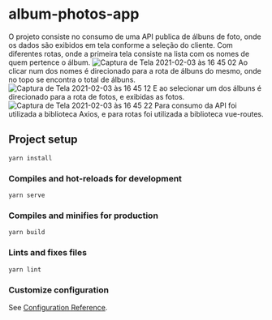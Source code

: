 # album-photos-app
O projeto consiste no consumo de uma API publica de álbuns de foto, onde os dados são exibidos em tela conforme a seleção do cliente.
Com diferentes rotas, onde a primeira tela consiste na lista com os nomes de quem pertence o álbum.
![Captura de Tela 2021-02-03 às 16 45 02](https://user-images.githubusercontent.com/66284603/106800648-7e210c80-663f-11eb-8725-5e8bb7b3df49.jpg)
Ao clicar num dos nomes é direcionado para a rota de álbuns do mesmo, onde no topo se encontra o total de álbuns.
![Captura de Tela 2021-02-03 às 16 45 12](https://user-images.githubusercontent.com/66284603/106801092-0ef7e800-6640-11eb-80c6-3f8be3799953.jpg)
E ao selecionar um dos álbuns é direcionado para a rota de fotos, e exibidas as fotos.
![Captura de Tela 2021-02-03 às 16 45 22](https://user-images.githubusercontent.com/66284603/106801224-436ba400-6640-11eb-88fc-d8375f994be5.jpg)
Para consumo da API foi utilizada a biblioteca Axios, e para rotas foi utilizada a biblioteca vue-routes.

## Project setup
```
yarn install
```

### Compiles and hot-reloads for development
```
yarn serve
```

### Compiles and minifies for production
```
yarn build
```

### Lints and fixes files
```
yarn lint
```

### Customize configuration
See [Configuration Reference](https://cli.vuejs.org/config/).
